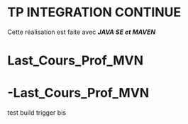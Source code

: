 # TP INTEGRATION CONTINUE  
Cette réalisation est faite avec ***JAVA SE et MAVEN***
# Last_Cours_Prof_MVN
# -Last_Cours_Prof_MVN
test build trigger bis